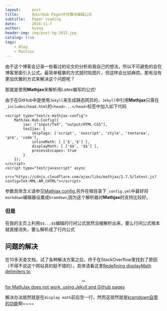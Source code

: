 ```yaml
---
layout:     post
title:      在GitHub Pages中优雅地编辑公式
subtitle:   Paper reading
date:       2018-11-7
author:     hyang
header-img: img/post-bg-2015.jpg
catalog: true
tags:
    - Blog
    - MathJax
---
```


由于这个博客会记录一些看过的论文的分析和我自己的想法，所以不可避免的会在博客里面引入公式。最简单粗暴的方式就时贴图片，但这样会比较麻烦。那有没有更加优雅的方式来解决这个问题呢？

那就是使用**Mathjax**来解析用$Latex$编写的公式!

由于在GitHub中是使用`Jekyll`来生成静态网页的，`Jekyll`中引用**Mathjax**只需在`_includes/head.html`的`<head>...</head>`标签中加入如下代码
```
<script type="text/x-mathjax-config">
    MathJax.Hub.Config({
        jax: ["input/TeX", "output/HTML-CSS"],
        tex2jax: {
            skipTags: ['script', 'noscript', 'style', 'textarea', 'pre', 'code'],
            inlineMath: [ ['$','$'] ],
            displayMath: [ ['$$', '$$'] ],
            processEscapes: true
        }
    });
</script>
<script type="text/javascript" async 
    src="https://cdnjs.cloudflare.com/ajax/libs/mathjax/2.7.5/latest.js?config=TeX-MML-AM_CHTML"></script>
```
参数具体含义请参见[Mathjax config](https://docs.mathjax.org/en/latest/options/preprocessors/tex2jax.html),另外在根目录下`_config.yml`中最好将`markdown`编辑器设置成`kramdown`,因为这个解析器对**Mathjax**的支持比较好。

### 但是

在我的主页上利用`$$...$$`编辑的行间公式居然没被解析出来，要么行间公式根本就直接消失，要么解析成了行内公式

## 问题的解决

在10多天查文档，试了各种解决方案之后，终于在StackOverflow里找到了原因（不得不说这个网站真的挺不错的）。具体请看这里[Redefining displayMath delimiters to $$ … $$ for MathJax does not work, using Jekyll and Github pages](https://stackoverflow.com/questions/40610558/redefining-displaymath-delimiters-to-for-mathjax-does-not-work-using)

解决办法居然就是在`display math`前后空一行，然而这居然就是[kramdown自带的功能](https://kramdown.gettalong.org/syntax.html#math-blocks)啊~~~~
